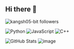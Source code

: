 ## Hi there 👋

![kangsh05-bit followers](https://img.shields.io/github/followers/kangsh05-bit?label=Followers&style=social)

![Python](https://img.shields.io/badge/Python-3776AB?style=for-the-badge&logo=python&logoColor=white)
![JavaScript](https://img.shields.io/badge/JavaScript-F7DF1E?style=for-the-badge&logo=javascript&logoColor=black)
![C++](https://img.shields.io/badge/C++-00599C?style=for-the-badge&logo=c%2B%2B&logoColor=white)


![GitHub Stats](https://github-readme-stats.vercel.app/api?username=Emmett6401&show_icons=true&theme=radical)
![image](https://github.com/user-attachments/assets/8e70ff42-294d-45c1-aedd-dca33bf8a767)




<!--
**kangsh05-bit/kangsh05-bit** is a ✨ _special_ ✨ repository because its `README.md` (this file) appears on your GitHub profile.

Here are some ideas to get you started:

- 🔭 I’m currently working on ...
- 🌱 I’m currently learning ...
- 👯 I’m looking to collaborate on ...
- 🤔 I’m looking for help with ...
- 💬 Ask me about ...
- 📫 How to reach me: ...
- 😄 Pronouns: ...
- ⚡ Fun fact: ...
-->

